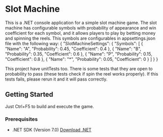# Slot Machine 

This is a .NET console application for a simple slot machine game. The slot machine has configurable symbols with 
probability of appearance and win coefficient for each symbol, and it allows players to play by betting money and spinning the reels. This symbols are configurables in appsettings.json file with the following way:
{
  "SlotMachineSettings": {
    "Symbols": [
      {
        "Name": "A",
        "Probability": 0.45,
        "Coefficient": 0.4
      },
      {
        "Name": "B",
        "Probability": 0.35,
        "Coefficient": 0.6
      },
      {
        "Name": "P",
        "Probability": 0.15,
        "Coefficient": 0.8
      },
      {
        "Name": "*",
        "Probability": 0.05,
        "Coefficient": 0
      }
    ]
  }
}

This project have unitTests too. There is some tests that they are open to probability to pass (these tests check if spin the reel works properly). If this tests fails, please rerun it and it will pass correctly.

## Getting Started

Just Ctrl+F5 to build and execute the game.

### Prerequisites

- .NET SDK (Version 7.0) [Download .NET](https://dotnet.microsoft.com/download)
